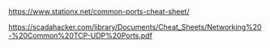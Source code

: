 https://www.stationx.net/common-ports-cheat-sheet/

https://scadahacker.com/library/Documents/Cheat_Sheets/Networking%20-%20Common%20TCP-UDP%20Ports.pdf